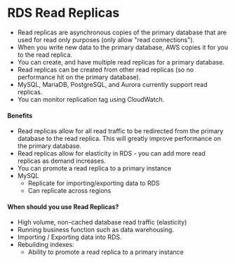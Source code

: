 # RDS Read Replicas

- Read replicas are asynchronous copies of the primary database that are used
  for read only purposes (only allow "read connections").
- When you write new data to the primary database, AWS copies it for you to the
  read replica.
- You can create, and have multiple read replicas for a primary database.
- Read replicas can be created from other read replicas (so no performance hit
  on the primary database).
- MySQL, MariaDB, PostgreSQL, and Aurora currently support read replicas.
- You can monitor replication tag using CloudWatch.

#### Benefits

- Read replicas allow for all read traffic to be redirected from the primary
  database to the read replica. This will greatly improve performance on the
  primary database.
- Read replicas allow for elasticity in RDS - you can add more read replicas as
  demand increases.
- You can promote a read replica to a primary instance
- MySQL
  - Replicate for importing/exporting data to RDS
  - Can replicate across regions

#### When should you use Read Replicas?

- High volume, non-cached database read traffic (elasticity)
- Running business function such as data warehousing.
- Importing / Exporting data into RDS.
- Rebuilding indexes:
  - Ability to promote a read replica to a primary instance
